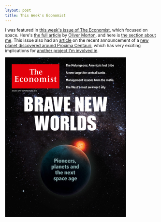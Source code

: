 ```yaml
---
layout: post
title: This Week's Economist
---
```


I was featured in [this week's issue of The Economist](http://www.economist.com/printedition/2016-08-27), which focused on space. Here's [the full article](http://www.economist.com/technology-quarterly/2016-25-08/space-2016) by [Oliver Morton](https://twitter.com/eaterofsun), and here is [the section about me](http://www.economist.com/technology-quarterly/2016-25-08/space-2016#Panel01). This issue also had an [article](http://www.economist.com/news/leaders/21705825-new-discoveries-intelligent-devices-and-irrepressible-dreamers-are-once-again-making-space) on the recent announcement of a [new planet discovered around Proxima Centauri](https://en.wikipedia.org/wiki/Proxima_Centauri_b), which has very exciting implications for [another project I'm involved in](https://en.wikipedia.org/wiki/Breakthrough_Starshot).

![Economist Cover](/img/economist_cover.jpg)